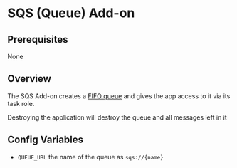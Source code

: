 # SQS (Queue) Add-on

## Prerequisites

None

## Overview

The SQS Add-on creates a [FIFO queue](https://docs.aws.amazon.com/AWSSimpleQueueService/latest/SQSDeveloperGuide/FIFO-queues.html) and gives the app access to it via its task role.

Destroying the application will destroy the queue and all messages left in it

## Config Variables

* `QUEUE_URL` the name of the queue as `sqs://{name}`
